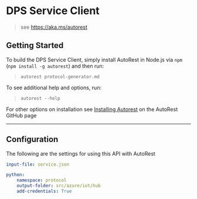 # DPS Service Client

> see https://aka.ms/autorest

## Getting Started

To build the DPS Service Client, simply install AutoRest in Node.js via `npm` (`npm install -g autorest`) and then run:
> `autorest protocol-generator.md`

To see additional help and options, run:
> `autorest --help`

For other options on installation see [Installing Autorest](https://aka.ms/autorest/install) on the AutoRest GitHub page

---

## Configuration

The following are the settings for using this API with AutoRest

```yaml
input-file: service.json

python:
    namespace: protocol
    output-folder: src/azure/iot/hub
    add-credentials: True
```
